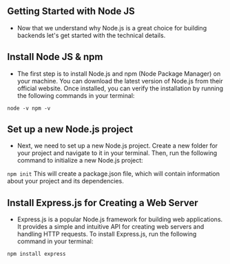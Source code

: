 ## Getting Started with Node JS
- Now that we understand why Node.js is a great choice for building backends let's get started with the technical details.

## Install Node JS & npm
- The first step is to install Node.js and npm (Node Package Manager) on your machine. You can download the latest version of Node.js from their official website. Once installed, you can verify the installation by running the following commands in your terminal:

`node -v npm -v`

## Set up a new Node.js project
- Next, we need to set up a new Node.js project. Create a new folder for your project and navigate to it in your terminal. Then, run the following command to initialize a new Node.js
project:

`npm init`
This will create a package.json file, which will contain information about your project and its dependencies.

## Install Express.js for Creating a Web Server
- Express.js is a popular Node.js framework for building web applications. It provides a simple and intuitive API for creating web servers and handling HTTP requests. To install Express.js, run the following command in your terminal:

`npm install express`

